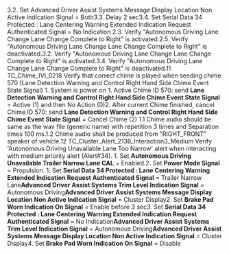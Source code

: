3.2. Set Advanced Driver Assist Systems Message Display Location Non Active Indication Signal = Both3.3. Delay 2 sec3.4. Set Serial Data 34 Protected : Lane Centering Warning Extended Indication Request Authenticated Signal = No Indication 2.3. Verify "Autonomous Driving Lane Change Lane Change Complete to Right" is activated.2.5. Verify "Autonomous Driving Lane Change Lane Change Complete to Right" is deactivated.3.2. Verify "Autonomous Driving Lane Change Lane Change Complete to Right" is activated.3.4. Verify "Autonomous Driving Lane Change Lane Change Complete to Right" is deactivated.11 TC_Chime_IVI_0218 Verify that correct chime is played when sending chime 570 (Lane Detection Warning and Control Right Hand Side Chime Event State Signal) 1. System is power on 1. Active Chime ID 570: send **Lane Detection Warning and Control Right Hand Side Chime Event State Signal** = Active (1) and then No Action (0)2. After current Chime finished, cancel Chime ID 570: send **Lane Detection Warning and Control Right Hand Side Chime Event State Signal** = Cancel Chime (2) 1.1 Chime audio should be same as the wav file (generic name) with repetition 3 times and Separation times 100 ms.1.2 Chime audio shall be produced from "RIGHT_FRONT" speaker of vehicle.12 TC_Cluster_Alert_2136_Interaction3_Medium Verify 'Autonomous Driving Unavailable Lane Too Narrow' alert when interacting with medium priority alert (Alert#34). 1. Set **Autonomous Driving Unavailable Trailer Narrow Lane CAL** = Enabled.2. Set **Power Mode Signal** = Propulsion. 1. Set **Serial Data 34 Protected : Lane Centering Warning Extended Indication Request Authenticated Signal** = Trailer Narrow Lane**Advanced Driver Assist Systems Trim Level Indication Signal** = Autonomous Driving**Advanced Driver Assist Systems Message Display Location Non Active Indication Signal** = Cluster Display2. Set **Brake Pad Worn Indication On Signal** = Enable before 3 sec3. Set **Serial Data 34 Protected : Lane Centering Warning Extended Indication Request Authenticated Signal** = No Indication**Advanced Driver Assist Systems Trim Level Indication Signal** = Autonomous Driving**Advanced Driver Assist Systems Message Display Location Non Active Indication Signal** = Cluster Display4. Set **Brake Pad Worn Indication On Signal** = Disable